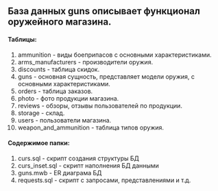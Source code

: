## База данных guns описывает функционал оружейного магазина.

#### Таблицы:
1. ammunition - виды боеприпасов с основными характеристиками.
2. arms_manufacturers - производители оружия.
3. discounts - таблица скидок.
4. guns - основная сущность, представляет модели оружия, с основными характеристиками.
5. orders - таблица заказов.
6. photo - фото продукции магазина.
7. reviews - обзоры, отзывы пользователей по продукции.
8. storage - склад.
9. users - пользователи магазина.
10. weapon_and_ammunition - таблица типов оружия.

#### Содержимое папки:

1. curs.sql - скрипт создания структуры БД
2. curs_inset.sql - скрипт наполнения БД данными
3. guns.mwb - ER диаграма БД
4. requests.sql - скрипт с запросами, представлениями и т.д.
